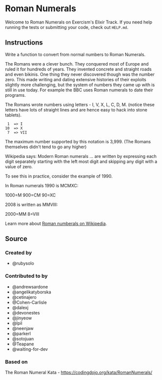 # Roman Numerals

Welcome to Roman Numerals on Exercism's Elixir Track.
If you need help running the tests or submitting your code, check out `HELP.md`.

## Instructions

Write a function to convert from normal numbers to Roman Numerals.

The Romans were a clever bunch.
They conquered most of Europe and ruled it for hundreds of years.
They invented concrete and straight roads and even bikinis.
One thing they never discovered though was the number zero.
This made writing and dating extensive histories of their exploits slightly more challenging, but the system of numbers they came up with is still in use today.
For example the BBC uses Roman numerals to date their programs.

The Romans wrote numbers using letters - I, V, X, L, C, D, M.
(notice these letters have lots of straight lines and are hence easy to hack into stone tablets).

```text
 1  => I
10  => X
 7  => VII
```

The maximum number supported by this notation is 3,999.
(The Romans themselves didn't tend to go any higher)

Wikipedia says: Modern Roman numerals ... are written by expressing each digit separately starting with the left most digit and skipping any digit with a value of zero.

To see this in practice, consider the example of 1990.

In Roman numerals 1990 is MCMXC:

1000=M
900=CM
90=XC

2008 is written as MMVIII:

2000=MM
8=VIII

Learn more about [Roman numberals on Wikipedia][roman-numerals].

[roman-numerals]: https://wiki.imperivm-romanvm.com/wiki/Roman_Numerals

## Source

### Created by

- @rubysolo

### Contributed to by

- @andrewsardone
- @angelikatyborska
- @cetinajero
- @Cohen-Carlisle
- @dalexj
- @devonestes
- @jinyeow
- @lpil
- @neenjaw
- @parkerl
- @sotojuan
- @Teapane
- @waiting-for-dev

### Based on

The Roman Numeral Kata - https://codingdojo.org/kata/RomanNumerals/